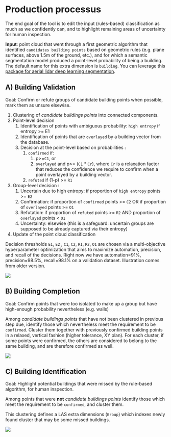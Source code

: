 # Production processus

The end goal of the tool is to edit the input (rules-based) classification as much as we confidently can, and to highlight remaining areas of uncertainty for human inspection.

**Input**: point cloud that went through a first geometric algorithm that identified `candidates building points` based on geometric rules (e.g. plane surfaces, above 1.5m of the ground, etc.), and for which a semantic segmentation model produced a point-level probability of being a building. The default name for this extra dimension is `building`. You can leverage this [package for aerial lidar deep learning segmentation](https://github.com/IGNF/lidar-deep-segmentation).

## A) Building Validation

Goal: Confirm or refute groups of candidate building points when possible, mark them as unsure elsewise.

1) Clustering of _candidate buildings points_ into connected components.
2) Point-level decision
   1) Identification of points with ambiguous probability: `high entropy` if entropy >= E1 
   2) Identification of points that are `overlayed` by a building vector from the database.
   3) Decision at the point-level based on probabilities : 
      1) `confirmed` if:
         1) p>=`C1`, or
         2) `overlayed` and p>= (`C1` * `Cr`), where `Cr` is a relaxation factor that reduces the confidence we require to confirm when a point overlayed by a building vector. 
      2) `refuted` if (1-p) >= `R1`
3) Group-level decision :
    1) Uncertain due to high entropy: if proportion of `high entropy` points >=  `E2`
    2) Confirmation: if proportion of `confirmed` points >= `C2` OR if proportion of `overlayed` points >= `O1`
    3) Refutation: if proportion of `refuted` points >= `R2` AND proportion of `overlayed` points < `O1`
    4) Uncertainty: elsewise (this is a safeguard: uncertain groups are supposed to be already captured via their entropy)
4) Update of the point cloud classification

Decision thresholds `E1`, `E2` , `C1`, `C2`, `R1`, `R2`, `O1` are chosen via a multi-objective hyperparameter optimization that aims to maximize automation, precision, and recall of the decisions. Right now we have automation=91%, precision=98.5%, recall=98.1% on a validation dataset. Illustration comes from older version.

![](/img/LidarBati-BuildingValidationM7.1V2.0.png)

## B) Building Completion

Goal: Confirm points that were too isolated to make up a group but have high-enough probability nevertheless (e.g. walls)

Among  _candidate buildings points_ that have not been clustered in previous step due, identify those which nevertheless meet the requirement to be `confirmed`.
Cluster them together with previously confirmed building points in a relaxed, vertical fashion (higher tolerance, XY plan).
For each cluster, if some points were confirmed, the others are considered to belong to the same building, and are 
therefore confirmed as well.

![](/img/LidarBati-BuildingCompletion.png)


## C) Building Identification

Goal: Highlight potential buildings that were missed by the rule-based algorithm, for human inspection. 

Among points that were **not** _candidate buildings points_ identify those which meet the requirement to be `confirmed`, and cluster them.

This clustering defines a LAS extra dimensions (`Group`) which indexes newly found cluster that may be some missed buildings.

![](/img/LidarBati-BuildingIdentification.png)


